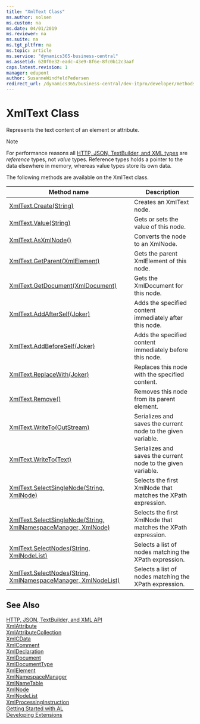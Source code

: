 ```yaml
---
title: "XmlText Class"
ms.author: solsen
ms.custom: na
ms.date: 04/01/2019
ms.reviewer: na
ms.suite: na
ms.tgt_pltfrm: na
ms.topic: article
ms.service: "dynamics365-business-central"
ms.assetid: 620f0e32-eadc-43e9-8f6e-8fc0b12c3aaf
caps.latest.revision: 1
manager: edupont
author: SusanneWindfeldPedersen
redirect_url: /dynamics365/business-central/dev-itpro/developer/methods-auto/library
---
```

<!--This topic is deprected, see redirection URL-->

 

# XmlText Class
Represents the text content of an element or attribute.

> [!NOTE]
> For performance reasons all [HTTP, JSON, TextBuilder, and XML types](../devenv-restapi-overview.md) are *reference* types, not *value* types. Reference types holds a pointer to the data elsewhere in memory, whereas value types store its own data.

The following methods are available on the XmlText class.  
  
|Method name|Description|  
|-----------|-----------|  
|[XmlText.Create(String)](xmltext-create-method.md)|Creates an XmlText node.|  
|[XmlText.Value(String)](xmltext-value-property.md)|Gets or sets the value of this node.|  
|[XmlText.AsXmlNode()](xmltext-asxmlnode-method.md)|Converts the node to an XmlNode.|  
|[XmlText.GetParent(XmlElement)](xmltext-getparent-method.md)|Gets the parent XmlElement of this node.|  
|[XmlText.GetDocument(XmlDocument)](xmltext-getdocument-method.md)|Gets the XmlDocument for this node.|  
|[XmlText.AddAfterSelf(Joker)](xmltext-addafterself-method.md)|Adds the specified content immediately after this node.|  
|[XmlText.AddBeforeSelf(Joker)](xmltext-addbeforeself-method.md)|Adds the specified content immediately before this node.|  
|[XmlText.ReplaceWith(Joker)](xmltext-replacewith-method.md)|Replaces this node with the specified content.|  
|[XmlText.Remove()](xmltext-remove-method.md)|Removes this node from its parent element.|  
|[XmlText.WriteTo(OutStream)](xmltext-writeto-outstream-method.md)|Serializes and saves the current node to the given variable.|  
|[XmlText.WriteTo(Text)](xmltext-writeto-text-method.md)|Serializes and saves the current node to the given variable.|  
|[XmlText.SelectSingleNode(String, XmlNode)](xmltext-selectsinglenode-xpath-node-method.md)|Selects the first XmlNode that matches the XPath expression.|  
|[XmlText.SelectSingleNode(String, XmlNamespaceManager, XmlNode)](xmltext-selectsinglenode-xpath-namespacemanager-node-method.md)|Selects the first XmlNode that matches the XPath expression.|  
|[XmlText.SelectNodes(String, XmlNodeList)](xmltext-selectnodes-xpath-nodelist-method.md)|Selects a list of nodes matching the XPath expression.|  
|[XmlText.SelectNodes(String, XmlNamespaceManager, XmlNodeList)](xmltext-selectnodes-xpath-namespacemanager-nodelist-method.md)|Selects a list of nodes matching the XPath expression.|  

## See Also
[HTTP, JSON, TextBuilder, and XML API](../devenv-restapi-overview.md)  
[XmlAttribute](xmlattribute-class.md)  
[XmlAttributeCollection](xmlattributecollection-class.md)  
[XmlCData](xmlcdata-class.md)  
[XmlComment](xmlcomment-class.md)  
[XmlDeclaration](xmldeclaration-class.md)  
[XmlDocument](xmldocument-class.md)  
[XmlDocumentType](xmldocument-class.md)  
[XmlElement](xmlelement-class.md)  
[XmlNamespaceManager](xmlnamespacemanager-class.md)  
[XmlNameTable](xmlnametable-class.md)  
[XmlNode](xmlnode-class.md)  
[XmlNodeList](xmlnodelist-class.md)  
[XmlProcessingInstruction](xmlprocessinginstruction-class.md)  
[Getting Started with AL](../devenv-get-started.md)  
[Developing Extensions](../devenv-dev-overview.md)  